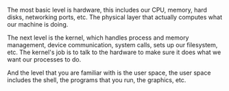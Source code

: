  The most basic level is hardware, this includes our CPU, memory, hard disks, networking ports, etc. 
 The physical layer that actually computes what our machine is doing.

 The next level is the kernel, which handles process and memory management, device communication, system calls, sets up our filesystem, etc. 
 The kernel's job is to talk to the hardware to make sure it does what we want our processes to do.

  And the level that you are familiar with is the user space, the user space includes the shell, the programs that you run, the graphics, etc.
